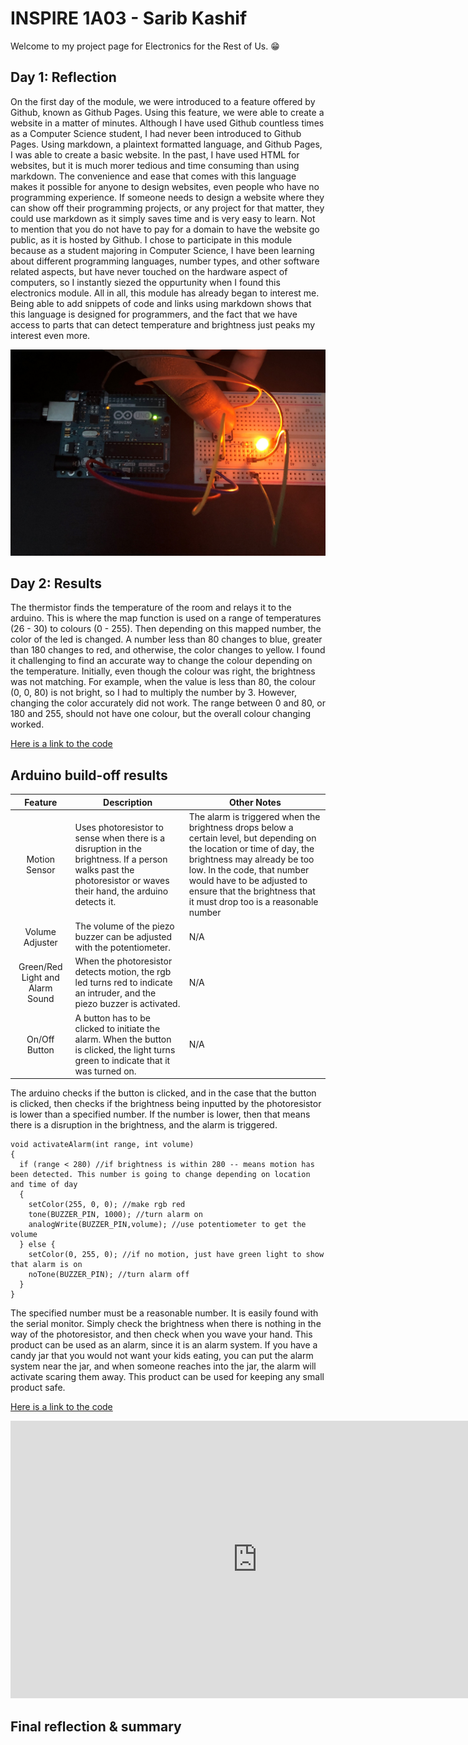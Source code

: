 # INSPIRE 1A03 - Sarib Kashif
<!--
Welcome to your project page for Electronics for the Rest of Us. You'll use this page to describe and showcase your work throughout the module. 
A place for each deliverable has been created below for you in this markdown document. 
Note that comments (such as this) will not appear in the final markdown document (which you can view with the "Preview" button).
-->
Welcome to my project page for Electronics for the Rest of Us. :grin:

## Day 1: Reflection
<!--
In this section, provide a ~250 word reflection on your first day of the module, and discuss why you're interested in this module and what you hope to take away from it.

You're also asked to insert a photo that represents your accomplishments on your first day. 
- Take a photo of you working or one of your circuits and upload it to the /docs/images/ folder of this repository. 
- Then, insert your photo into your document by modifying the markdown example that has been inserted below.
-->
On the first day of the module, we were introduced to a feature offered by Github, known as Github Pages. Using this feature, we were able to create a website in a matter of minutes. Although I have used Github countless times as a Computer Science student, I had never been introduced to Github Pages. Using markdown, a plaintext formatted language, and Github Pages, I was able to create a basic website. In the past, I have used HTML for websites, but it is much morer tedious and time consuming than using markdown. The convenience and ease that comes with this language makes it possible for anyone to design websites, even people who have no programming experience. If someone needs to design a website where they can show off their programming projects, or any project for that matter, they could use markdown as it simply saves time and is very easy to learn. Not to mention that you do not have to pay for a domain to have the website go public, as it is hosted by Github. I chose to participate in this module because as a student majoring in Computer Science, I have been learning about different programming languages, number types, and other software related aspects, but have never touched on the hardware aspect of computers, so I instantly siezed the oppurtunity when I found this electronics module. All in all, this module has already began to interest me. Being able to add snippets of code and links using markdown shows that this language is designed for programmers, and the fact that we have access to parts that can detect temperature and brightness just peaks my interest even more. 

<!--
Inserting an image takes the form: 
![image alt text](url/to/photo "Logo Title Text")
See the following webpage for more information: https://github.com/adam-p/markdown-here/wiki/Markdown-Cheatsheet#images
Replace the elements below to insert your picture.
--> 
![Button Circuit](images/button-circuit.JPG "This is the Button Circuit!")

## Day 2: Results
<!--
Upload your fully-commented Arduino sketch from your final Day 2 build task--a thermometer connected to an RDB LED--into your GitHub repository.
Provide a short (~150 words) summary of your work on this circuit:
- How does your device work?
- What was challenging? 
- What worked? What didn't? 
- Be sure to link to your code (in your GitHub repository) in the text of your response.
-->
The thermistor finds the temperature of the room and relays it to the arduino. This is where the map function is used on a range of temperatures (26 - 30) to colours (0 - 255). Then depending on this mapped number, the color of the led is changed. A number less than 80 changes to blue, greater than 180 changes to red, and otherwise, the color changes to yellow. I found it challenging to find an accurate way to change the colour depending on the temperature. Initially, even though the colour was right, the brightness was not matching. For example, when the value is less than 80, the colour (0, 0, 80) is not bright, so I had to multiply the number by 3. However, changing the color accurately did not work. The range between 0 and 80, or 180 and 255, should not have one colour, but the overall colour changing worked.

[Here is a link to the code](https://github.com/inspire-1a03/intersession-2020-SaribK/blob/master/Thermistor_with_RGB_LED.ino)

## Arduino build-off results
<!--
Upload your fully-commented Arduino sketch from the final product of your Arduino build-off into the top-level of your module GitHub repository.
In ~300 words, provide a final device description and product pitch: 
- What does it do? Use a table (created in markdown) to list and describe the features. You can use the template provided below. 
- Describe briefly how it works.
- How could it be used in everyday life (or maybe just in rare cases)? 
- Be sure to link to your code (in your GitHub repository) in the text of your response.
- Include a snippet of code using the ``` ``` characters to display the code properly. 
Finally, record a short (30 second) video of a 'product pitch' for your device. 
- Upload the video to Youtube, and use the sample code below to embed your video.
-->


<!--
Below is a general markdown table template. 
You can find more information at these links: 
- https://github.com/adam-p/markdown-here/wiki/Markdown-Cheatsheet#tables

-->
| Feature                              | Description | Other Notes |
|:---------:                           |-------------|-------------|
| Motion Sensor                        | Uses photoresistor to sense when there is a disruption in the brightness. If a person walks past the photoresistor or waves their hand, the arduino detects it.          | The alarm is triggered when the brightness drops below a certain level, but depending on the location or time of day, the brightness may already be too low. In the code, that number would have to be adjusted to ensure that the brightness that it must drop too is a reasonable number             |
| Volume Adjuster                      | The volume of the piezo buzzer can be adjusted with the potentiometer.                                                                                                       | N/A            |
| Green/Red Light and Alarm Sound      | When the photoresistor detects motion, the rgb led turns red to indicate an intruder, and the piezo buzzer is activated.                                                    | N/A            |
| On/Off Button                        | A button has to be clicked to initiate the alarm. When the button is clicked, the light turns green to indicate that it was turned on.             | N/A            |

The arduino checks if the button is clicked, and in the case that the button is clicked, then checks if the brightness being inputted by the photoresistor is lower than a specified number. If the number is lower, then that means there is a disruption in the brightness, and the alarm is triggered. 

``` 
void activateAlarm(int range, int volume)
{
  if (range < 280) //if brightness is within 280 -- means motion has been detected. This number is going to change depending on location and time of day
  {
    setColor(255, 0, 0); //make rgb red
    tone(BUZZER_PIN, 1000); //turn alarm on
    analogWrite(BUZZER_PIN,volume); //use potentiometer to get the volume
  } else {
    setColor(0, 255, 0); //if no motion, just have green light to show that alarm is on
    noTone(BUZZER_PIN); //turn alarm off
  }
} 
```

The specified number must be a reasonable number. It is easily found with the serial monitor. Simply check the brightness when there is nothing in the way of the photoresistor, and then check when you wave your hand. This product can be used as an alarm, since it is an alarm system. If you have a candy jar that you would not want your kids eating, you can put the alarm system near the jar, and when someone reaches into the jar, the alarm will activate scaring them away. This product can be used for keeping any small product safe. 

[Here is a link to the code](https://github.com/inspire-1a03/intersession-2020-SaribK/blob/master/Final_ProjectV2.ino)

<!--
Below is an example of embedding a YouTube video in a markdown document for use in GitHub pages. 
Note that this video won't show when previewing the document in GitHub--it only works on the GitHub pages webpage. 
- Once your YouTube video is uploaded, right click and select ```<> Copy embed code```. 
- You can paste this code directly into your markdown document. 
- Note that you may want to adjust the width and height parameters to make it fit well in your webpage
-->

<iframe width="789" height="444" src="https://www.youtube.com/embed/dQw4w9WgXcQ" frameborder="0" allow="accelerometer; autoplay; encrypted-media; gyroscope; picture-in-picture" allowfullscreen></iframe>


## Final reflection & summary
<!--
In ~300 words:
- Summarize your experience in this module. What you learned, what you liked, what you found challenging.
- Reflect upon your learning and its relevance in your life.
-->
